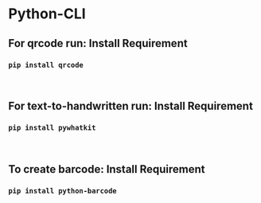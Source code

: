 # Python-CLI

<h2><b>For qrcode run: Install Requirement</b></h2>
<h3><code>pip install qrcode</code></h3>
<br>
<h2><b>For text-to-handwritten run: Install Requirement</b></h2>
<h3><code>pip install pywhatkit</code></h3>
<br>
<h2><b>To create barcode: Install Requirement</b></h2>
<h3><code>pip install python-barcode</code></h3>
